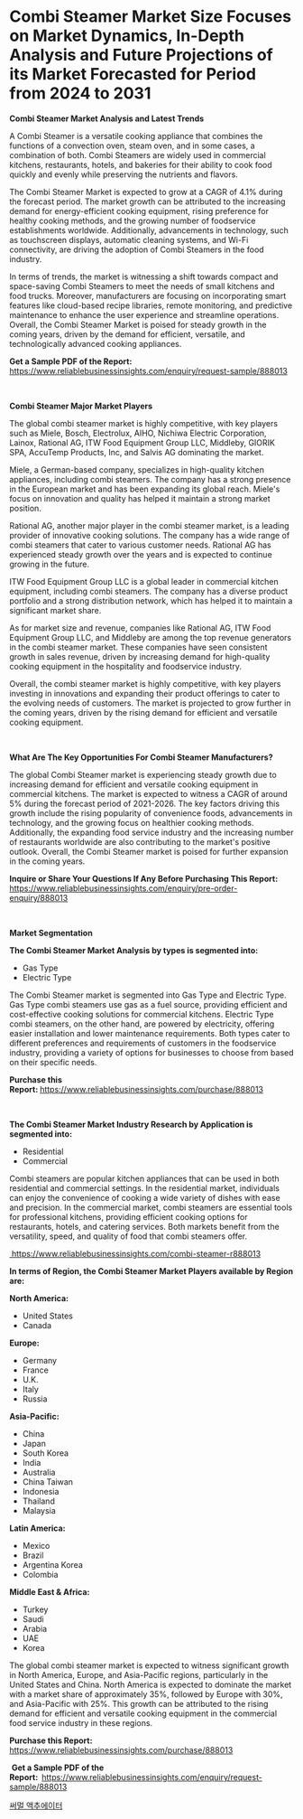 <p><h1>Combi Steamer Market Size Focuses on Market Dynamics, In-Depth Analysis and Future Projections of its Market Forecasted for Period from 2024 to 2031</h1></p><p><strong>Combi Steamer Market Analysis and Latest Trends</strong></p>
<p><p>A Combi Steamer is a versatile cooking appliance that combines the functions of a convection oven, steam oven, and in some cases, a combination of both. Combi Steamers are widely used in commercial kitchens, restaurants, hotels, and bakeries for their ability to cook food quickly and evenly while preserving the nutrients and flavors.</p><p>The Combi Steamer Market is expected to grow at a CAGR of 4.1% during the forecast period. The market growth can be attributed to the increasing demand for energy-efficient cooking equipment, rising preference for healthy cooking methods, and the growing number of foodservice establishments worldwide. Additionally, advancements in technology, such as touchscreen displays, automatic cleaning systems, and Wi-Fi connectivity, are driving the adoption of Combi Steamers in the food industry.</p><p>In terms of trends, the market is witnessing a shift towards compact and space-saving Combi Steamers to meet the needs of small kitchens and food trucks. Moreover, manufacturers are focusing on incorporating smart features like cloud-based recipe libraries, remote monitoring, and predictive maintenance to enhance the user experience and streamline operations. Overall, the Combi Steamer Market is poised for steady growth in the coming years, driven by the demand for efficient, versatile, and technologically advanced cooking appliances.</p></p>
<p><strong>Get a Sample PDF of the Report:&nbsp;</strong> <a href="https://www.reliablebusinessinsights.com/enquiry/request-sample/888013">https://www.reliablebusinessinsights.com/enquiry/request-sample/888013</a></p>
<p>&nbsp;</p>
<p><strong>Combi Steamer Major Market Players</strong></p>
<p><p>The global combi steamer market is highly competitive, with key players such as Miele, Bosch, Electrolux, AIHO, Nichiwa Electric Corporation, Lainox, Rational AG, ITW Food Equipment Group LLC, Middleby, GIORIK SPA, AccuTemp Products, Inc, and Salvis AG dominating the market.</p><p>Miele, a German-based company, specializes in high-quality kitchen appliances, including combi steamers. The company has a strong presence in the European market and has been expanding its global reach. Miele's focus on innovation and quality has helped it maintain a strong market position.</p><p>Rational AG, another major player in the combi steamer market, is a leading provider of innovative cooking solutions. The company has a wide range of combi steamers that cater to various customer needs. Rational AG has experienced steady growth over the years and is expected to continue growing in the future.</p><p>ITW Food Equipment Group LLC is a global leader in commercial kitchen equipment, including combi steamers. The company has a diverse product portfolio and a strong distribution network, which has helped it to maintain a significant market share.</p><p>As for market size and revenue, companies like Rational AG, ITW Food Equipment Group LLC, and Middleby are among the top revenue generators in the combi steamer market. These companies have seen consistent growth in sales revenue, driven by increasing demand for high-quality cooking equipment in the hospitality and foodservice industry.</p><p>Overall, the combi steamer market is highly competitive, with key players investing in innovations and expanding their product offerings to cater to the evolving needs of customers. The market is projected to grow further in the coming years, driven by the rising demand for efficient and versatile cooking equipment.</p></p>
<p>&nbsp;</p>
<p><strong>What Are The Key Opportunities For Combi Steamer Manufacturers?</strong></p>
<p><p>The global Combi Steamer market is experiencing steady growth due to increasing demand for efficient and versatile cooking equipment in commercial kitchens. The market is expected to witness a CAGR of around 5% during the forecast period of 2021-2026. The key factors driving this growth include the rising popularity of convenience foods, advancements in technology, and the growing focus on healthier cooking methods. Additionally, the expanding food service industry and the increasing number of restaurants worldwide are also contributing to the market's positive outlook. Overall, the Combi Steamer market is poised for further expansion in the coming years.</p></p>
<p><strong>Inquire or Share Your Questions If Any Before Purchasing This Report:</strong> <a href="https://www.reliablebusinessinsights.com/enquiry/pre-order-enquiry/888013">https://www.reliablebusinessinsights.com/enquiry/pre-order-enquiry/888013</a></p>
<p>&nbsp;</p>
<p><strong>Market Segmentation</strong></p>
<p><strong>The Combi Steamer Market Analysis by types is segmented into:</strong></p>
<p><ul><li>Gas Type</li><li>Electric Type</li></ul></p>
<p><p>The Combi Steamer market is segmented into Gas Type and Electric Type. Gas Type combi steamers use gas as a fuel source, providing efficient and cost-effective cooking solutions for commercial kitchens. Electric Type combi steamers, on the other hand, are powered by electricity, offering easier installation and lower maintenance requirements. Both types cater to different preferences and requirements of customers in the foodservice industry, providing a variety of options for businesses to choose from based on their specific needs.</p></p>
<p><strong>Purchase this Report:&nbsp;</strong><a href="https://www.reliablebusinessinsights.com/purchase/888013">https://www.reliablebusinessinsights.com/purchase/888013</a></p>
<p>&nbsp;</p>
<p><strong>The Combi Steamer Market Industry Research by Application is segmented into:</strong></p>
<p><ul><li>Residential</li><li>Commercial</li></ul></p>
<p><p>Combi steamers are popular kitchen appliances that can be used in both residential and commercial settings. In the residential market, individuals can enjoy the convenience of cooking a wide variety of dishes with ease and precision. In the commercial market, combi steamers are essential tools for professional kitchens, providing efficient cooking options for restaurants, hotels, and catering services. Both markets benefit from the versatility, speed, and quality of food that combi steamers offer.</p></p>
<p><a href="https://www.reliablebusinessinsights.com/combi-steamer-r888013">&nbsp;https://www.reliablebusinessinsights.com/combi-steamer-r888013</a></p>
<p><strong>In terms of Region, the Combi Steamer Market Players available by Region are:</strong></p>
<p>
    <p> <strong> North America: </strong>
        <ul>
            <li>United States</li>
            <li>Canada</li>
        </ul>
        </p> 
    <p> <strong> Europe: </strong>
        <ul>
            <li>Germany</li>
            <li>France</li>
            <li>U.K.</li>
            <li>Italy</li>
            <li>Russia</li>
        </ul>
        </p> 
    <p> <strong> Asia-Pacific: </strong>
        <ul>
            <li>China</li>
            <li>Japan</li>
            <li>South Korea</li>
            <li>India</li>
            <li>Australia</li>
            <li>China Taiwan</li>
            <li>Indonesia</li>
            <li>Thailand</li>
            <li>Malaysia</li>
        </ul>
        </p> 
    <p> <strong> Latin America: </strong>
        <ul>
            <li>Mexico</li>
            <li>Brazil</li>
            <li>Argentina Korea</li>
            <li>Colombia</li>
        </ul>
        </p> 
    <p> <strong> Middle East & Africa: </strong>
        <ul>
            <li>Turkey</li>
            <li>Saudi</li>
            <li>Arabia</li>
            <li>UAE</li>
            <li>Korea</li>
        </ul>
    </p>
    </p>
<p><p>The global combi steamer market is expected to witness significant growth in North America, Europe, and Asia-Pacific regions, particularly in the United States and China. North America is expected to dominate the market with a market share of approximately 35%, followed by Europe with 30%, and Asia-Pacific with 25%. This growth can be attributed to the rising demand for efficient and versatile cooking equipment in the commercial food service industry in these regions.</p></p>
<p><strong>Purchase this Report: </strong><a href="https://www.reliablebusinessinsights.com/purchase/888013">https://www.reliablebusinessinsights.com/purchase/888013</a></p>
<p>&nbsp;<strong>Get a Sample PDF of the Report:&nbsp;&nbsp;</strong><a href="https://www.reliablebusinessinsights.com/enquiry/request-sample/888013">https://www.reliablebusinessinsights.com/enquiry/request-sample/888013</a></p>
<p><strong></strong></p>
<p><p><a href="https://github.com/wallacBahrtyinger567686/Market-Research-Report-List-3/blob/main/292850438567.md">써멀 액추에이터</a></p></p>